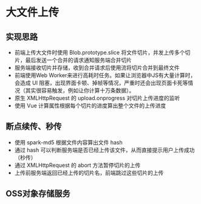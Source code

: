 # 大文件上传
## 实现思路

- 前端上传大文件时使用 Blob.prototype.slice 将文件切片，并发上传多个切片，最后发送一个合并的请求通知服务端合并切片
- 服务端接收切片并存储，收到合并请求后使用流将切片合并到最终文件
- 前端使用Web Worker来进行高耗时任务。如果让浏览器中JS有大量计算时，会造成 UI 阻塞，出现界面卡顿、掉帧等情况，严重时还会出现页面卡死等情况（其实很容易触发，例如让你计算十万条数据）。
- 原生 XMLHttpRequest 的 upload.onprogress 对切片上传进度的监听
- 使用 Vue 计算属性根据每个切片的进度算出整个文件的上传进度

## 断点续传、秒传

- 使用 spark-md5 根据文件内容算出文件 hash
- 通过 hash 可以判断服务端是否已经上传该文件，从而直接提示用户上传成功（秒传）
- 通过 XMLHttpRequest 的 abort 方法暂停切片的上传
- 上传前服务端返回已经上传的切片名，前端跳过这些切片的上传

## OSS对象存储服务
